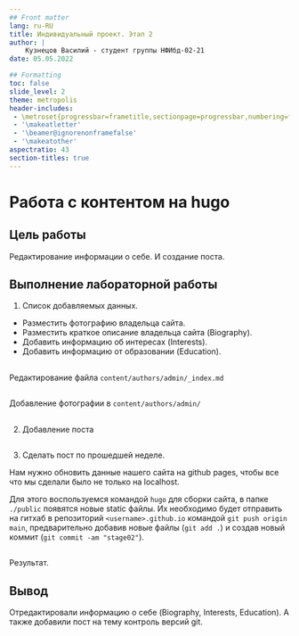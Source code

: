 ```yaml
---
## Front matter
lang: ru-RU
title: Индивидуальный проект. Этап 2
author: |
    Кузнецов Василий - студент группы НФИбд-02-21
date: 05.05.2022

## Formatting
toc: false
slide_level: 2
theme: metropolis
header-includes: 
 - \metroset{progressbar=frametitle,sectionpage=progressbar,numbering=fraction}
 - '\makeatletter'
 - '\beamer@ignorenonframefalse'
 - '\makeatother'
aspectratio: 43
section-titles: true
---
```


# Работа с контентом на hugo

## Цель работы

Редактирование информации о себе. И создание поста.

## Выполнение лабораторной работы

1. Список добавляемых данных.
- Разместить фотографию владельца сайта.
- Разместить краткое описание владельца сайта (Biography).
- Добавить информацию об интересах (Interests).
- Добавить информацию от образовании (Education).

##
Редактирование файла `content/authors/admin/_index.md`

## 

Добавление фотографии в `content/authors/admin/`

## 

2. Добавление поста


## 

3. Сделать пост по прошедшей неделе.

Нам нужно обновить данные нашего сайта на github pages, чтобы все что мы сделали было не только на localhost.

Для этого воспользуемся командой `hugo` для сборки сайта, в папке `./public` появятся новые static файлы. Их необходимо будет отправить на гитхаб в репозиторий `<username>.github.io` командой `git push origin main`, предварительно добавив новые файлы (`git add .`) и создав новый коммит (`git commit -am "stage02"`).

## 

Результат.

## Вывод

Отредактировали информацию о себе (Biography, Interests, Education). А также добавили пост на тему контроль версий git.

